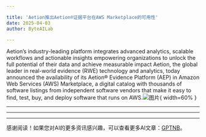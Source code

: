 ```yaml
---

title: 'Aetion推出Aetion®证据平台在AWS Marketplace的可用性'
date: 2025-04-03
author: ByteAILab

---
```


Aetion’s industry-leading platform integrates advanced analytics, scalable workflows and actionable insights empowering organizations to unlock the full potential of their data and achieve measurable impact Aetion, the global leader in real-world evidence (RWE) technology and analytics, today announced the availability of its Aetion® Evidence Platform (AEP) in Amazon Web Services (AWS) Marketplace, a digital catalog with thousands of software listings from independent software vendors that make it easy to find, test, buy, and deploy software that runs on AWS.![图片](https://ai-techpark.com/wp-content/uploads/Aetion-Launche.jpg){ width=60% }

---

---
---
感谢阅读！如果您对AI的更多资讯感兴趣，可以查看更多AI文章：[GPTNB](https://gptnb.com)。